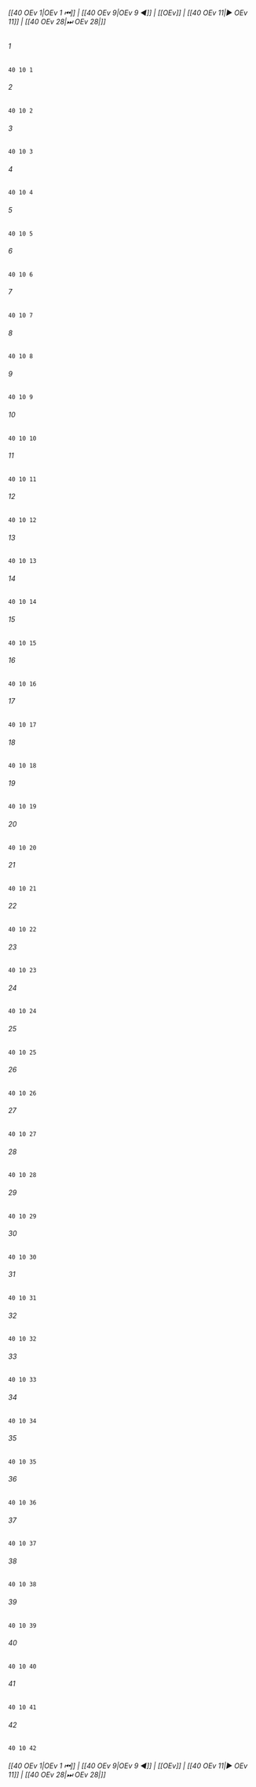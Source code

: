 
###### [[40 OEv 1|OEv 1 ⏮]] | [[40 OEv 9|OEv 9 ◀]] | [[OEv]] | [[40 OEv 11|▶ OEv 11]] | [[40 OEv 28|⏭ OEv 28|]]

###### 1
``` verse
40 10 1 
```
###### 2
``` verse
40 10 2 
```
###### 3
``` verse
40 10 3 
```
###### 4
``` verse
40 10 4 
```
###### 5
``` verse
40 10 5 
```
###### 6
``` verse
40 10 6 
```
###### 7
``` verse
40 10 7 
```
###### 8
``` verse
40 10 8 
```
###### 9
``` verse
40 10 9 
```
###### 10
``` verse
40 10 10 
```
###### 11
``` verse
40 10 11 
```
###### 12
``` verse
40 10 12 
```
###### 13
``` verse
40 10 13 
```
###### 14
``` verse
40 10 14 
```
###### 15
``` verse
40 10 15 
```
###### 16
``` verse
40 10 16 
```
###### 17
``` verse
40 10 17 
```
###### 18
``` verse
40 10 18 
```
###### 19
``` verse
40 10 19 
```
###### 20
``` verse
40 10 20 
```
###### 21
``` verse
40 10 21 
```
###### 22
``` verse
40 10 22 
```
###### 23
``` verse
40 10 23 
```
###### 24
``` verse
40 10 24 
```
###### 25
``` verse
40 10 25 
```
###### 26
``` verse
40 10 26 
```
###### 27
``` verse
40 10 27 
```
###### 28
``` verse
40 10 28 
```
###### 29
``` verse
40 10 29 
```
###### 30
``` verse
40 10 30 
```
###### 31
``` verse
40 10 31 
```
###### 32
``` verse
40 10 32 
```
###### 33
``` verse
40 10 33 
```
###### 34
``` verse
40 10 34 
```
###### 35
``` verse
40 10 35 
```
###### 36
``` verse
40 10 36 
```
###### 37
``` verse
40 10 37 
```
###### 38
``` verse
40 10 38 
```
###### 39
``` verse
40 10 39 
```
###### 40
``` verse
40 10 40 
```
###### 41
``` verse
40 10 41 
```
###### 42
``` verse
40 10 42 
```

###### [[40 OEv 1|OEv 1 ⏮]] | [[40 OEv 9|OEv 9 ◀]] | [[OEv]] | [[40 OEv 11|▶ OEv 11]] | [[40 OEv 28|⏭ OEv 28|]]

